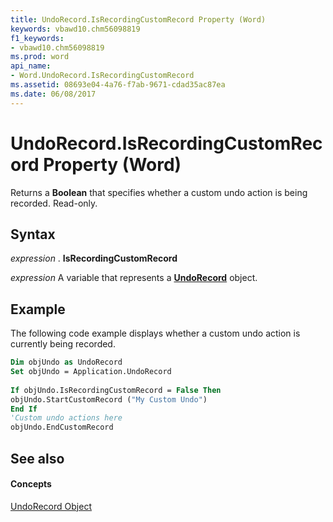 ```yaml
---
title: UndoRecord.IsRecordingCustomRecord Property (Word)
keywords: vbawd10.chm56098819
f1_keywords:
- vbawd10.chm56098819
ms.prod: word
api_name:
- Word.UndoRecord.IsRecordingCustomRecord
ms.assetid: 08693e04-4a76-f7ab-9671-cdad35ac87ea
ms.date: 06/08/2017
---
```



# UndoRecord.IsRecordingCustomRecord Property (Word)

Returns a  **Boolean** that specifies whether a custom undo action is being recorded. Read-only.


## Syntax

 _expression_ . **IsRecordingCustomRecord**

 _expression_ A variable that represents a **[UndoRecord](Word.UndoRecord.md)** object.


## Example

The following code example displays whether a custom undo action is currently being recorded.


```vb
Dim objUndo as UndoRecord 
Set objUndo = Application.UndoRecord 
 
If objUndo.IsRecordingCustomRecord = False Then 
objUndo.StartCustomRecord ("My Custom Undo") 
End If 
'Custom undo actions here 
objUndo.EndCustomRecord 


```


## See also


#### Concepts


[UndoRecord Object](Word.UndoRecord.md)

